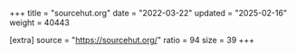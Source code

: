 +++
title = "sourcehut.org"
date = "2022-03-22"
updated = "2025-02-16"
weight = 40443

[extra]
source = "https://sourcehut.org/"
ratio = 94
size = 39
+++
